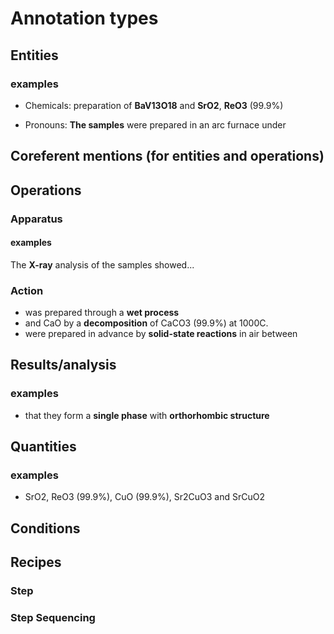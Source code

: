 # Annotation types

## Entities

### examples

+ Chemicals:
  preparation of __BaV13O18__ and
  __SrO2__, __ReO3__ (99.9%)

+ Pronouns:
  __The samples__ were prepared in an arc furnace under



## Coreferent mentions (for entities and operations)



## Operations
### Apparatus
#### examples

The __X-ray__ analysis of the samples showed...


### Action

+ was prepared through a __wet process__
+ and CaO by a __decomposition__ of CaCO3 (99.9%) at 1000C.
+ were prepared in advance by __solid-state reactions__ in air between



## Results/analysis

### examples
+ that they form a __single phase__ with __orthorhombic structure__


## Quantities
### examples
+ SrO2, ReO3 (99.9%), CuO (99.9%), Sr2CuO3 and SrCuO2

## Conditions


## Recipes
### Step


### Step Sequencing
